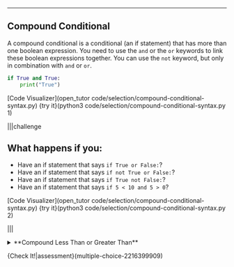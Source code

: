 ----------

## Compound Conditional

A compound conditional is a conditional (an if statement) that has more than one boolean expression. You need to use the `and` or the `or` keywords to link these boolean expressions together. You can use the `not` keyword, but only in combination with `and` or `or`.

```python
if True and True:
    print("True")
```

[Code Visualizer](open_tutor code/selection/compound-conditional-syntax.py)
{try it}(python3 code/selection/compound-conditional-syntax.py 1)

|||challenge
## What happens if you:
* Have an if statement that says `if True or False:`?
* Have an if statement that says `if not True or False:`?
* Have an if statement that says `if True not False:`?
* Have an if statement that says `if 5 < 10 and 5 > 0`?

[Code Visualizer](open_tutor code/selection/compound-conditional-syntax.py)
{try it}(python3 code/selection/compound-conditional-syntax.py 2)

|||

<details><summary>**Compound Less Than or Greater Than**</summary>This is Python specific syntax, but it is possible to combine a compound conditional to look like something from a math class. Imagine you have a variable `a` with the value of `5`. You can rewrite `a < 10 and a > 0` to be `0 < a < 10`.</details>

{Check It!|assessment}(multiple-choice-2216399909)

